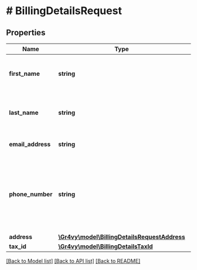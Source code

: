 # # BillingDetailsRequest

## Properties

Name | Type | Description | Notes
------------ | ------------- | ------------- | -------------
**first_name** | **string** | The first name(s) or given name for the buyer. | [optional]
**last_name** | **string** | The last name, or family name, of the buyer. | [optional]
**email_address** | **string** | The email address for the buyer. | [optional]
**phone_number** | **string** | The phone number for the buyer which should be formatted according to the [E164 number standard](https://www.twilio.com/docs/glossary/what-e164). | [optional]
**address** | [**\Gr4vy\model\BillingDetailsRequestAddress**](BillingDetailsRequestAddress.md) |  | [optional]
**tax_id** | [**\Gr4vy\model\BillingDetailsTaxId**](BillingDetailsTaxId.md) |  | [optional]

[[Back to Model list]](../../README.md#models) [[Back to API list]](../../README.md#endpoints) [[Back to README]](../../README.md)
